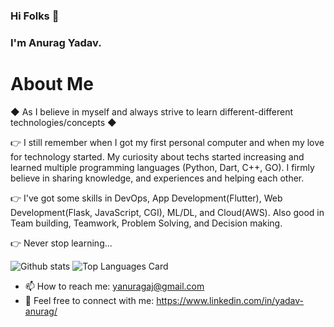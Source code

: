 ### Hi Folks 👋
### I'm Anurag Yadav.

# About Me
◆ As I believe in myself and always strive to learn different-different technologies/concepts ◆ 

👉 I still remember when I got my first personal computer and when my love for technology started. My curiosity about techs started increasing and learned multiple programming languages (Python, Dart, C++, GO). I firmly believe in sharing knowledge, and experiences and helping each other. 

👉 I've got some skills in DevOps, App Development(Flutter), Web Development(Flask, JavaScript, CGI), ML/DL, and Cloud(AWS). Also good in Team building, Teamwork, Problem Solving, and Decision making. 

👉 Never stop learning...


![Github stats](https://github-readme-stats.vercel.app/api?username=yanuragaj&theme=highcontrast&show_icons=true&count_private=true) ![Top Languages Card](https://github-readme-stats.vercel.app/api/top-langs/?username=yanuragaj)


- 📫 How to reach me: yanuragaj@gmail.com
- 🚀 Feel free to connect with me: https://www.linkedin.com/in/yadav-anurag/
